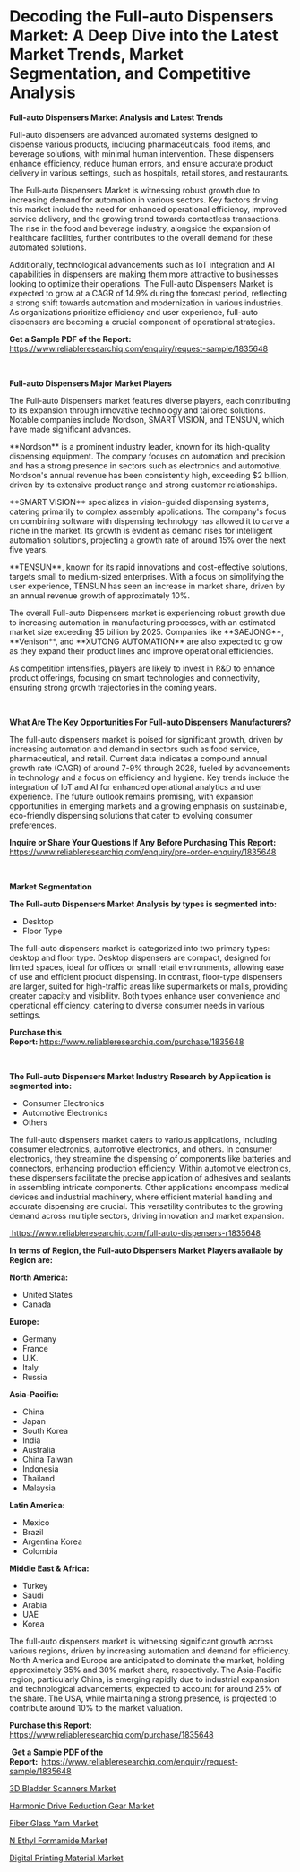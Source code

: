 <p><h1>Decoding the Full-auto Dispensers Market: A Deep Dive into the Latest Market Trends, Market Segmentation, and Competitive Analysis</h1></p><p><strong>Full-auto Dispensers Market Analysis and Latest Trends</strong></p>
<p><p>Full-auto dispensers are advanced automated systems designed to dispense various products, including pharmaceuticals, food items, and beverage solutions, with minimal human intervention. These dispensers enhance efficiency, reduce human errors, and ensure accurate product delivery in various settings, such as hospitals, retail stores, and restaurants.</p><p>The Full-auto Dispensers Market is witnessing robust growth due to increasing demand for automation in various sectors. Key factors driving this market include the need for enhanced operational efficiency, improved service delivery, and the growing trend towards contactless transactions. The rise in the food and beverage industry, alongside the expansion of healthcare facilities, further contributes to the overall demand for these automated solutions.</p><p>Additionally, technological advancements such as IoT integration and AI capabilities in dispensers are making them more attractive to businesses looking to optimize their operations. The Full-auto Dispensers Market is expected to grow at a CAGR of 14.9% during the forecast period, reflecting a strong shift towards automation and modernization in various industries. As organizations prioritize efficiency and user experience, full-auto dispensers are becoming a crucial component of operational strategies.</p></p>
<p><strong>Get a Sample PDF of the Report:&nbsp;</strong> <a href="https://www.reliableresearchiq.com/enquiry/request-sample/1835648?utm_campaign=1461&utm_medium=2&utm_source=Github&utm_content=ia&utm_term=16102024&utm_id=full-auto-dispensers">https://www.reliableresearchiq.com/enquiry/request-sample/1835648</a></p>
<p>&nbsp;</p>
<p><strong>Full-auto Dispensers Major Market Players</strong></p>
<p><p>The Full-auto Dispensers market features diverse players, each contributing to its expansion through innovative technology and tailored solutions. Notable companies include Nordson, SMART VISION, and TENSUN, which have made significant advances.</p><p>**Nordson** is a prominent industry leader, known for its high-quality dispensing equipment. The company focuses on automation and precision and has a strong presence in sectors such as electronics and automotive. Nordson's annual revenue has been consistently high, exceeding $2 billion, driven by its extensive product range and strong customer relationships.</p><p>**SMART VISION** specializes in vision-guided dispensing systems, catering primarily to complex assembly applications. The company's focus on combining software with dispensing technology has allowed it to carve a niche in the market. Its growth is evident as demand rises for intelligent automation solutions, projecting a growth rate of around 15% over the next five years.</p><p>**TENSUN**, known for its rapid innovations and cost-effective solutions, targets small to medium-sized enterprises. With a focus on simplifying the user experience, TENSUN has seen an increase in market share, driven by an annual revenue growth of approximately 10%. </p><p>The overall Full-auto Dispensers market is experiencing robust growth due to increasing automation in manufacturing processes, with an estimated market size exceeding $5 billion by 2025. Companies like **SAEJONG**, **Venison**, and **XUTONG AUTOMATION** are also expected to grow as they expand their product lines and improve operational efficiencies.</p><p>As competition intensifies, players are likely to invest in R&D to enhance product offerings, focusing on smart technologies and connectivity, ensuring strong growth trajectories in the coming years.</p></p>
<p>&nbsp;</p>
<p><strong>What Are The Key Opportunities For Full-auto Dispensers Manufacturers?</strong></p>
<p><p>The full-auto dispensers market is poised for significant growth, driven by increasing automation and demand in sectors such as food service, pharmaceutical, and retail. Current data indicates a compound annual growth rate (CAGR) of around 7-9% through 2028, fueled by advancements in technology and a focus on efficiency and hygiene. Key trends include the integration of IoT and AI for enhanced operational analytics and user experience. The future outlook remains promising, with expansion opportunities in emerging markets and a growing emphasis on sustainable, eco-friendly dispensing solutions that cater to evolving consumer preferences.</p></p>
<p><strong>Inquire or Share Your Questions If Any Before Purchasing This Report:</strong> <a href="https://www.reliableresearchiq.com/enquiry/pre-order-enquiry/1835648?utm_campaign=1461&utm_medium=2&utm_source=Github&utm_content=ia&utm_term=16102024&utm_id=full-auto-dispensers">https://www.reliableresearchiq.com/enquiry/pre-order-enquiry/1835648</a></p>
<p>&nbsp;</p>
<p><strong>Market Segmentation</strong></p>
<p><strong>The Full-auto Dispensers Market Analysis by types is segmented into:</strong></p>
<p><ul><li>Desktop</li><li>Floor Type</li></ul></p>
<p><p>The full-auto dispensers market is categorized into two primary types: desktop and floor type. Desktop dispensers are compact, designed for limited spaces, ideal for offices or small retail environments, allowing ease of use and efficient product dispensing. In contrast, floor-type dispensers are larger, suited for high-traffic areas like supermarkets or malls, providing greater capacity and visibility. Both types enhance user convenience and operational efficiency, catering to diverse consumer needs in various settings.</p></p>
<p><strong>Purchase this Report:&nbsp;</strong><a href="https://www.reliableresearchiq.com/purchase/1835648?utm_campaign=1461&utm_medium=2&utm_source=Github&utm_content=ia&utm_term=16102024&utm_id=full-auto-dispensers">https://www.reliableresearchiq.com/purchase/1835648</a></p>
<p>&nbsp;</p>
<p><strong>The Full-auto Dispensers Market Industry Research by Application is segmented into:</strong></p>
<p><ul><li>Consumer Electronics</li><li>Automotive Electronics</li><li>Others</li></ul></p>
<p><p>The full-auto dispensers market caters to various applications, including consumer electronics, automotive electronics, and others. In consumer electronics, they streamline the dispensing of components like batteries and connectors, enhancing production efficiency. Within automotive electronics, these dispensers facilitate the precise application of adhesives and sealants in assembling intricate components. Other applications encompass medical devices and industrial machinery, where efficient material handling and accurate dispensing are crucial. This versatility contributes to the growing demand across multiple sectors, driving innovation and market expansion.</p></p>
<p><a href="https://www.reliableresearchiq.com/full-auto-dispensers-r1835648?utm_campaign=1461&utm_medium=2&utm_source=Github&utm_content=ia&utm_term=16102024&utm_id=full-auto-dispensers">&nbsp;https://www.reliableresearchiq.com/full-auto-dispensers-r1835648</a></p>
<p><strong>In terms of Region, the Full-auto Dispensers Market Players available by Region are:</strong></p>
<p>
    <p> <strong> North America: </strong>
        <ul>
            <li>United States</li>
            <li>Canada</li>
        </ul>
        </p> 
    <p> <strong> Europe: </strong>
        <ul>
            <li>Germany</li>
            <li>France</li>
            <li>U.K.</li>
            <li>Italy</li>
            <li>Russia</li>
        </ul>
        </p> 
    <p> <strong> Asia-Pacific: </strong>
        <ul>
            <li>China</li>
            <li>Japan</li>
            <li>South Korea</li>
            <li>India</li>
            <li>Australia</li>
            <li>China Taiwan</li>
            <li>Indonesia</li>
            <li>Thailand</li>
            <li>Malaysia</li>
        </ul>
        </p> 
    <p> <strong> Latin America: </strong>
        <ul>
            <li>Mexico</li>
            <li>Brazil</li>
            <li>Argentina Korea</li>
            <li>Colombia</li>
        </ul>
        </p> 
    <p> <strong> Middle East & Africa: </strong>
        <ul>
            <li>Turkey</li>
            <li>Saudi</li>
            <li>Arabia</li>
            <li>UAE</li>
            <li>Korea</li>
        </ul>
    </p>
    </p>
<p><p>The full-auto dispensers market is witnessing significant growth across various regions, driven by increasing automation and demand for efficiency. North America and Europe are anticipated to dominate the market, holding approximately 35% and 30% market share, respectively. The Asia-Pacific region, particularly China, is emerging rapidly due to industrial expansion and technological advancements, expected to account for around 25% of the share. The USA, while maintaining a strong presence, is projected to contribute around 10% to the market valuation.</p></p>
<p><strong>Purchase this Report: </strong><a href="https://www.reliableresearchiq.com/purchase/1835648?utm_campaign=1461&utm_medium=2&utm_source=Github&utm_content=ia&utm_term=16102024&utm_id=full-auto-dispensers">https://www.reliableresearchiq.com/purchase/1835648</a></p>
<p>&nbsp;<strong>Get a Sample PDF of the Report:&nbsp;&nbsp;</strong><a href="https://www.reliableresearchiq.com/enquiry/request-sample/1835648?utm_campaign=1461&utm_medium=2&utm_source=Github&utm_content=ia&utm_term=16102024&utm_id=full-auto-dispensers">https://www.reliableresearchiq.com/enquiry/request-sample/1835648</a></p>
<p><strong></strong></p>
<p><p><a href="https://github.com/dave2as/Market-Research-Report-List-1/blob/main/3d-bladder-scanners-market.md?utm_campaign=1461&utm_medium=2&utm_source=Github&utm_content=ia&utm_term=16102024&utm_id=full-auto-dispensers">3D Bladder Scanners Market</a></p><p><a href="https://github.com/khloet8sawender/Market-Research-Report-List-1/blob/main/harmonic-drive-reduction-gear-market.md?utm_campaign=1461&utm_medium=2&utm_source=Github&utm_content=ia&utm_term=16102024&utm_id=full-auto-dispensers">Harmonic Drive Reduction Gear Market</a></p><p><a href="https://www.linkedin.com/pulse/fiber-glass-yarn-market-global-trends-forecast-2024-2031-t4hsc?utm_campaign=1461&utm_medium=2&utm_source=Github&utm_content=ia&utm_term=16102024&utm_id=full-auto-dispensers">Fiber Glass Yarn Market</a></p><p><a href="https://www.linkedin.com/pulse/future-ready-strategic-insights-global-n-ethyl-formamide-b5fvc?utm_campaign=1461&utm_medium=2&utm_source=Github&utm_content=ia&utm_term=16102024&utm_id=full-auto-dispensers">N Ethyl Formamide Market</a></p><p><a href="https://www.linkedin.com/pulse/digital-printing-material-market-navigating-challenges-unlocking-yl5rc?utm_campaign=1461&utm_medium=2&utm_source=Github&utm_content=ia&utm_term=16102024&utm_id=full-auto-dispensers">Digital Printing Material Market</a></p></p>